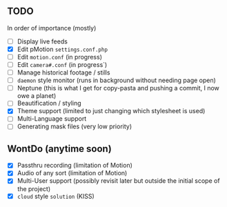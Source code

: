 ## TODO
In order of importance (mostly)

- [ ] Display live feeds
- [x] Edit pMotion `settings.conf.php`
- [ ] Edit `motion.conf` (in progress)
- [ ] Edit `camera#.conf` (in progress`)
- [ ] Manage historical footage / stills
- [ ] `daemon` style monitor (runs in background without needing page open)
- [ ] Neptune (this is what I get for copy-pasta and pushing a commit, I now owe a planet)
- [ ] Beautification / styling
- [x] Theme support (limited to just changing which stylesheet is used)
- [ ] Multi-Language support
- [ ] Generating mask files (very low priority)

## WontDo (anytime soon)

- [x] Passthru recording (limitation of Motion)
- [x] Audio of any sort (limitation of Motion)
- [x] Multi-User support (possibly revisit later but outside the initial scope of the project)
- [x] `cloud` style `solution` (KISS)
